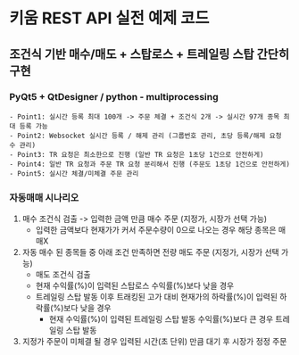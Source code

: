 # 키움 REST API 실전 예제 코드
## 조건식 기반 매수/매도 + 스탑로스 + 트레일링 스탑 간단히 구현
### PyQt5 + QtDesigner / python - multiprocessing
    - Point1: 실시간 등록 최대 100개 -> 주문 체결 + 조건식 2개 -> 실시간 97개 종목 최대 등록 가능
    - Point2: Websocket 실시간 등록 / 해제 관리 (그룹번호 관리, 초당 등록/해제 요청 수 관리)
    - Point3: TR 요청은 최소한으로 진행 (일반 TR 요청은 1초당 1건으로 안전하게)
    - Point4: 일반 TR 요청과 주문 TR 요청 분리해서 진행 (주문도 1초당 1건으로 안전하게)
    - Point5: 실시간 체결/미체결 주문 관리

### 자동매매 시나리오
1. 매수 조건식 검출 -> 입력한 금액 만큼 매수 주문 (지정가, 시장가 선택 가능)
   - 입력한 금액보다 현재가가 커서 주문수량이 0으로 나오는 경우 해당 종목은 매매X
2. 자동 매수 된 종목들 중 아래 조건 만족하면 전량 매도 주문 (지정가, 시장가 선택 가능)
   - 매도 조건식 검출
   - 현재 수익률(%)이 입력된 스탑로스 수익률(%)보다 낮을 경우
   - 트레일링 스탑 발동 이후 트래킹된 고가 대비 현재가의 하락률(%)이 입력된 하락률(%)보다 낮을 경우
     - 현재 수익률(%)이 입력된 트레일링 스탑 발동 수익률(%)보다 큰 경우 트레일링 스탑 발동
3. 지정가 주문이 미체결 될 경우 입력된 시간(초 단위) 만큼 대기 후 시장가 정정 주문
